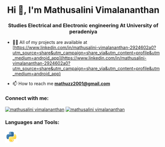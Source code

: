<h1 align="center">Hi 👋, I'm Mathusalini Vimalananthan</h1>
<h3 align="center">Studies Electrical and Electronic engineering At University of peradeniya</h3>

- 👨‍💻 All of my projects are available at [https://www.linkedin.com/in/mathusalini-vimalananthan-2924602a0?utm_source=share&utm_campaign=share_via&utm_content=profile&utm_medium=android_app](https://www.linkedin.com/in/mathusalini-vimalananthan-2924602a0?utm_source=share&utm_campaign=share_via&utm_content=profile&utm_medium=android_app)

- 📫 How to reach me **mathuzz2001@gmail.com**

<h3 align="left">Connect with me:</h3>
<p align="left">
<a href="https://linkedin.com/in/mathusalini vimalananthan" target="blank"><img align="center" src="https://raw.githubusercontent.com/rahuldkjain/github-profile-readme-generator/master/src/images/icons/Social/linked-in-alt.svg" alt="mathusalini vimalananthan" height="30" width="40" /></a>
<a href="https://fb.com/mathusalini vimalananthan" target="blank"><img align="center" src="https://raw.githubusercontent.com/rahuldkjain/github-profile-readme-generator/master/src/images/icons/Social/facebook.svg" alt="mathusalini vimalananthan" height="30" width="40" /></a>
</p>

<h3 align="left">Languages and Tools:</h3>
<p align="left"> <a href="https://www.python.org" target="_blank" rel="noreferrer"> <img src="https://raw.githubusercontent.com/devicons/devicon/master/icons/python/python-original.svg" alt="python" width="40" height="40"/> </a> </p>
